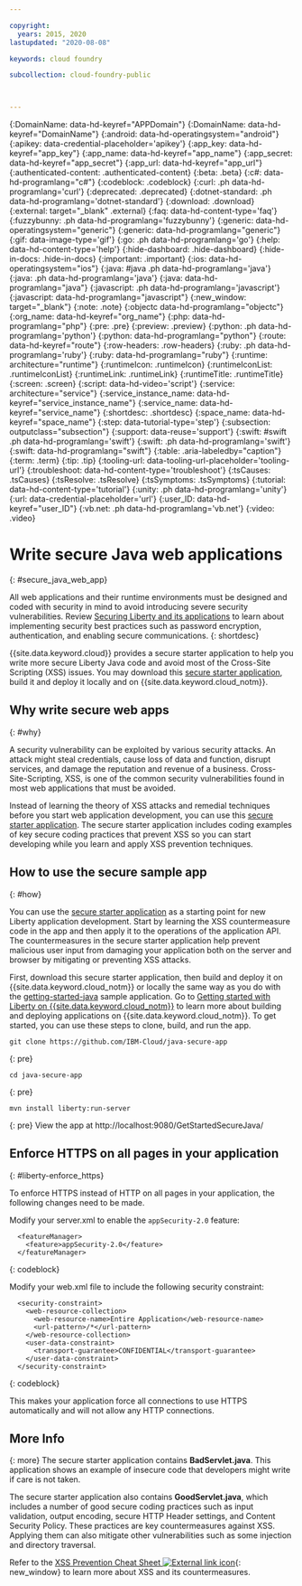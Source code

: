 ```yaml
---

copyright:
  years: 2015, 2020
lastupdated: "2020-08-08"

keywords: cloud foundry

subcollection: cloud-foundry-public



---
```




{:DomainName: data-hd-keyref="APPDomain"}
{:DomainName: data-hd-keyref="DomainName"}
{:android: data-hd-operatingsystem="android"}
{:apikey: data-credential-placeholder='apikey'}
{:app_key: data-hd-keyref="app_key"}
{:app_name: data-hd-keyref="app_name"}
{:app_secret: data-hd-keyref="app_secret"}
{:app_url: data-hd-keyref="app_url"}
{:authenticated-content: .authenticated-content}
{:beta: .beta}
{:c#: data-hd-programlang="c#"}
{:codeblock: .codeblock}
{:curl: .ph data-hd-programlang='curl'}
{:deprecated: .deprecated}
{:dotnet-standard: .ph data-hd-programlang='dotnet-standard'}
{:download: .download}
{:external: target="_blank" .external}
{:faq: data-hd-content-type='faq'}
{:fuzzybunny: .ph data-hd-programlang='fuzzybunny'}
{:generic: data-hd-operatingsystem="generic"}
{:generic: data-hd-programlang="generic"}
{:gif: data-image-type='gif'}
{:go: .ph data-hd-programlang='go'}
{:help: data-hd-content-type='help'}
{:hide-dashboard: .hide-dashboard}
{:hide-in-docs: .hide-in-docs}
{:important: .important}
{:ios: data-hd-operatingsystem="ios"}
{:java: #java .ph data-hd-programlang='java'}
{:java: .ph data-hd-programlang='java'}
{:java: data-hd-programlang="java"}
{:javascript: .ph data-hd-programlang='javascript'}
{:javascript: data-hd-programlang="javascript"}
{:new_window: target="_blank"}
{:note: .note}
{:objectc data-hd-programlang="objectc"}
{:org_name: data-hd-keyref="org_name"}
{:php: data-hd-programlang="php"}
{:pre: .pre}
{:preview: .preview}
{:python: .ph data-hd-programlang='python'}
{:python: data-hd-programlang="python"}
{:route: data-hd-keyref="route"}
{:row-headers: .row-headers}
{:ruby: .ph data-hd-programlang='ruby'}
{:ruby: data-hd-programlang="ruby"}
{:runtime: architecture="runtime"}
{:runtimeIcon: .runtimeIcon}
{:runtimeIconList: .runtimeIconList}
{:runtimeLink: .runtimeLink}
{:runtimeTitle: .runtimeTitle}
{:screen: .screen}
{:script: data-hd-video='script'}
{:service: architecture="service"}
{:service_instance_name: data-hd-keyref="service_instance_name"}
{:service_name: data-hd-keyref="service_name"}
{:shortdesc: .shortdesc}
{:space_name: data-hd-keyref="space_name"}
{:step: data-tutorial-type='step'}
{:subsection: outputclass="subsection"}
{:support: data-reuse='support'}
{:swift: #swift .ph data-hd-programlang='swift'}
{:swift: .ph data-hd-programlang='swift'}
{:swift: data-hd-programlang="swift"}
{:table: .aria-labeledby="caption"}
{:term: .term}
{:tip: .tip}
{:tooling-url: data-tooling-url-placeholder='tooling-url'}
{:troubleshoot: data-hd-content-type='troubleshoot'}
{:tsCauses: .tsCauses}
{:tsResolve: .tsResolve}
{:tsSymptoms: .tsSymptoms}
{:tutorial: data-hd-content-type='tutorial'}
{:unity: .ph data-hd-programlang='unity'}
{:url: data-credential-placeholder='url'}
{:user_ID: data-hd-keyref="user_ID"}
{:vb.net: .ph data-hd-programlang='vb.net'}
{:video: .video}

# Write secure Java web applications
{: #secure_java_web_app}

All web applications and their runtime environments must be designed and coded with security in mind to avoid introducing severe security vulnerabilities.  Review [Securing Liberty and its applications](https://www.ibm.com/support/knowledgecenter/en/SSEQTP_liberty/com.ibm.websphere.wlp.doc/ae/twlp_sec.html) to learn about implementing security best practices such as password encryption, authentication, and enabling secure communications.
{: shortdesc}

{{site.data.keyword.cloud}} provides a secure starter application to help you write more secure Liberty Java code and avoid most of the Cross-Site Scripting (XSS) issues. You may download this [secure starter application](https://github.com/IBM-Cloud/java-secure-app), build it and deploy it locally and on {{site.data.keyword.cloud_notm}}.

## Why write secure web apps
{: #why}

A security vulnerability can be exploited by various security attacks. An attack might steal credentials, cause loss of data and function, disrupt services, and damage the reputation and revenue of a business. Cross-Site-Scripting, XSS, is one of the common security vulnerabilities found in most web applications that must be avoided.

Instead of learning the theory of XSS attacks and remedial techniques before you start  web application development, you can use this [secure starter application](https://github.com/IBM-Cloud/java-secure-app). The secure starter application includes coding examples of key secure coding practices that prevent XSS so you can start developing while you learn and apply XSS prevention techniques.

## How to use the secure sample app
{: #how}

You can use the [secure starter application](https://github.com/IBM-Cloud/java-secure-app) as a starting point for new Liberty application development. Start by learning the XSS countermeasure code in the app and then apply it to the operations of the application API. The countermeasures in the secure starter application help prevent malicious user input from damaging your application both on the server and browser by mitigating or preventing XSS attacks.

First, download this secure starter application, then build and deploy it on {{site.data.keyword.cloud_notm}} or locally the same way as you do with the [getting-started-java](https://github.com/IBM-Cloud/get-started-java) sample application.  Go to [Getting started with Liberty on {{site.data.keyword.cloud_notm}}](getting-started.html) to learn more about building and deploying applications on {{site.data.keyword.cloud_notm}}.  To get started, you can use these steps to clone, build, and run the app.

```
git clone https://github.com/IBM-Cloud/java-secure-app
```
{: pre}
```
cd java-secure-app
```
{: pre}
```
mvn install liberty:run-server
```
{: pre}
View the app at http://localhost:9080/GetStartedSecureJava/

## Enforce HTTPS on all pages in your application
{: #liberty-enforce_https}

To enforce HTTPS instead of HTTP on all pages in your application, the following changes need to be made.

Modify your server.xml to enable the `appSecurity-2.0` feature:

```
  <featureManager>
    <feature>appSecurity-2.0</feature>
  </featureManager>
```
{: codeblock}

Modify your web.xml file to include the following security constraint:

```
  <security-constraint>
    <web-resource-collection>
      <web-resource-name>Entire Application</web-resource-name>
      <url-pattern>/*</url-pattern>
    </web-resource-collection>
    <user-data-constraint>
      <transport-guarantee>CONFIDENTIAL</transport-guarantee>
    </user-data-constraint>
  </security-constraint>
```
{: codeblock}

This makes your application force all connections to use HTTPS automatically and will not allow any HTTP connections.

## More Info
{: more}
The secure starter application contains **BadServlet.java**. This application shows an example of insecure code that developers might write if care is not taken.

The secure starter application also contains **GoodServlet.java**, which includes a number of good secure coding practices such as input validation, output encoding, secure HTTP Header settings, and Content Security Policy. These practices are key countermeasures against XSS. Applying them can also mitigate other vulnerabilities such as some injection and directory traversal.

Refer to the [XSS Prevention Cheat Sheet ![External link icon](../../icons/launch-glyph.svg "External link icon")](https://www.owasp.org/index.php/XSS){: new_window} to learn more about XSS and its countermeasures.


